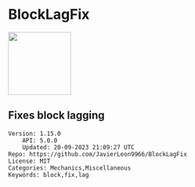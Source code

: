 # BlockLagFix
<img src="https://raw.githubusercontent.com/JavierLeon9966/BlockLagFix/dc76122eaf9fec382a4e2a1f81ab87bbe2b899bf/icon.gif" width="128" height="128" />

## Fixes block lagging
```properties
Version: 1.15.0
    API: 5.0.0
    Updated: 20-09-2023 21:09:27 UTC
Repo: https://github.com/JavierLeon9966/BlockLagFix
License: MIT
Categories: Mechanics,Miscellaneous
Keywords: block,fix,lag
```
